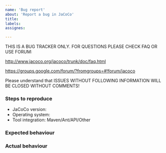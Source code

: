 ```yaml
---
name: 'Bug report'
about: 'Report a bug in JaCoCo'
title:
labels:
assignes:

---
```


THIS IS A BUG TRACKER ONLY. FOR QUESTIONS PLEASE CHECK FAQ OR USE FORUM:

http://www.jacoco.org/jacoco/trunk/doc/faq.html

https://groups.google.com/forum/?fromgroups=#!forum/jacoco

Please understand that
ISSUES WITHOUT FOLLOWING INFORMATION WILL BE CLOSED WITHOUT COMMENTS!

### Steps to reproduce

* JaCoCo version:
* Operating system:
* Tool integration: Maven/Ant/API/Other

### Expected behaviour

### Actual behaviour
